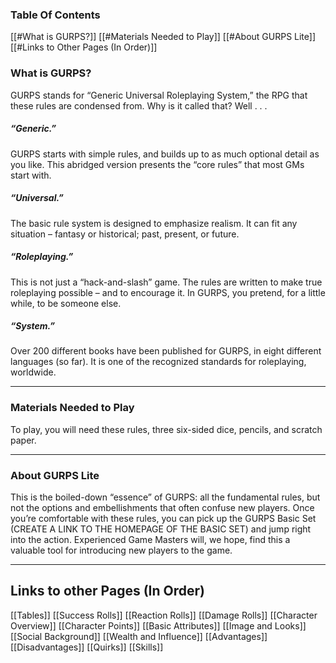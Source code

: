 ### Table Of Contents
[[#What is GURPS?]]
[[#Materials Needed to Play]]
[[#About GURPS Lite]]
[[#Links to Other Pages (In Order)]]

### What is GURPS?
GURPS stands for “Generic Universal Roleplaying System,” the RPG that these rules are condensed from. Why is it called that? Well . . . 
<h5>“Generic.”</h5>
GURPS starts with simple rules, and builds up to as much optional detail as you like. This abridged version presents the “core rules” that most GMs start with. 

<h5>“Universal.”</h5>
The basic rule system is designed to emphasize realism. It can fit any situation – fantasy or historical; past, present, or future. 
<h5>“Roleplaying.”</h5>
This is not just a “hack-and-slash” game. The rules are written to make true roleplaying possible – and to encourage it. In GURPS, you pretend, for a little while, to be someone else. 

<h5>“System.”</h5>
Over 200 different books have been published for GURPS, in eight different languages (so far). It is one of the recognized standards for roleplaying, worldwide.

---
### Materials Needed to Play
To play, you will need these rules, three six-sided dice, pencils, and scratch paper.

---
### About GURPS Lite
This is the boiled-down “essence” of GURPS: all the fundamental rules, but not the options and embellishments that often confuse new players. Once you’re comfortable with these rules, you can pick up the GURPS Basic Set (CREATE A LINK TO THE HOMEPAGE OF THE BASIC SET) and jump right into the action. Experienced Game Masters will, we hope, find this a valuable tool for introducing new players to the game.

---
## Links to other Pages (In Order)
[[Tables]]
[[Success Rolls]]
[[Reaction Rolls]]
[[Damage Rolls]]
[[Character Overview]]
[[Character Points]]
[[Basic Attributes]]
[[Image and Looks]]
[[Social Background]]
[[Wealth and Influence]]
[[Advantages]]
[[Disadvantages]]
[[Quirks]]
[[Skills]]

